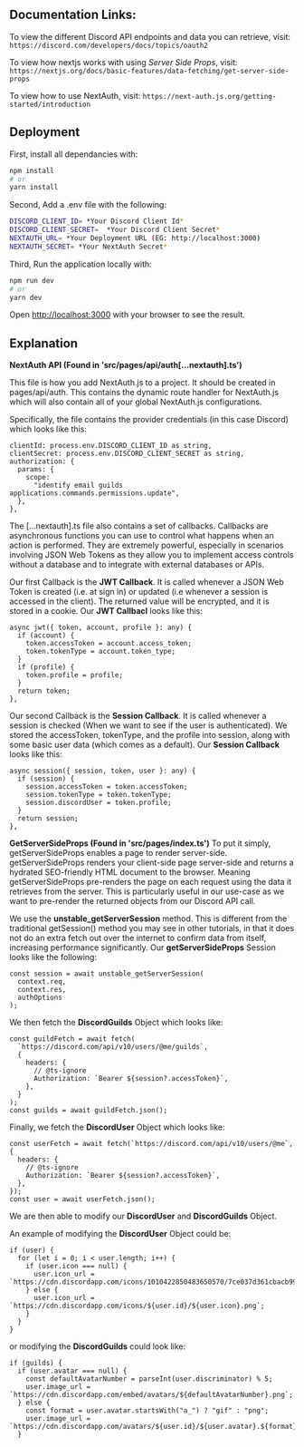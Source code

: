 ## Documentation Links:

To view the different Discord API endpoints and data you can retrieve, visit: 
```https://discord.com/developers/docs/topics/oauth2```

To view how nextjs works with using _Server Side Props_, visit:
```https://nextjs.org/docs/basic-features/data-fetching/get-server-side-props```

To view how to use NextAuth, visit:
```https://next-auth.js.org/getting-started/introduction```

## Deployment

First, install all dependancies with:

```bash
npm install 
# or
yarn install
```

Second, Add a .env file with the following:

```bash
DISCORD_CLIENT_ID= *Your Discord Client Id*
DISCORD_CLIENT_SECRET=  *Your Discord Client Secret*
NEXTAUTH_URL= *Your Deployment URL (EG: http://localhost:3000)
NEXTAUTH_SECRET= *Your NextAuth Secret*
```

Third, Run the application locally with:

```bash
npm run dev
# or 
yarn dev
```

Open [http://localhost:3000](http://localhost:3000) with your browser to see the result.

## Explanation

**NextAuth API (Found in 'src/pages/api/auth[...nextauth].ts')**

This file is how you add NextAuth.js to a project. It should be created in pages/api/auth. This contains the dynamic route handler for NextAuth.js which will also contain all of your global NextAuth.js configurations. 

Specifically, the file contains the provider credentials (in this case Discord) which looks like this:

```
clientId: process.env.DISCORD_CLIENT_ID as string,
clientSecret: process.env.DISCORD_CLIENT_SECRET as string,
authorization: {
  params: {
    scope:
      "identify email guilds applications.commands.permissions.update",
  },
},
``` 

The [...nextauth].ts file also contains a set of callbacks. Callbacks are asynchronous functions you can use to control what happens when an action is performed. They are extremely powerful, especially in scenarios involving JSON Web Tokens as they allow you to implement access controls without a database and to integrate with external databases or APIs. 

Our first Callback is the __JWT Callback__. It is called whenever a JSON Web Token is created (i.e. at sign in) or updated (i.e whenever a session is accessed in the client). The returned value will be encrypted, and it is stored in a cookie. Our __JWT Callbacl__ looks like this: 

```
async jwt({ token, account, profile }: any) {
  if (account) {
    token.accessToken = account.access_token;
    token.tokenType = account.token_type;
  }
  if (profile) {
    token.profile = profile;
  }
  return token;
},
```

Our second Callback is the __Session Callback__. It is called whenever a session is checked (When we want to see if the user is authenticated). We stored the accessToken, tokenType, and the profile into session, along with some basic user data (which comes as a default). Our __Session Callback__ looks like this: 

```
async session({ session, token, user }: any) {
  if (session) {
    session.accessToken = token.accessToken;
    session.tokenType = token.tokenType;
    session.discordUser = token.profile;
  }
  return session;
},
```



**GetServerSideProps (Found in 'src/pages/index.ts')**
To put it simply, getServerSideProps enables a page to render server-side. getServerSideProps renders your client-side page server-side and returns a hydrated SEO-friendly HTML document to the browser. Meaning getServerSideProps pre-renders the page on each request using the data it retrieves from the server. This is particularly useful in our use-case as we want to pre-render the returned objects from our Discord API call. 

We use the __unstable_getServerSession__ method. This is different from the traditional getSession() method you may see in other tutorials, in that it does not do an extra fetch out over the internet to confirm data from itself, increasing performance significantly. Our __getServerSideProps__ Session looks like the following: 

```
const session = await unstable_getServerSession(
  context.req,
  context.res,
  authOptions
);
```

We then fetch the __DiscordGuilds__ Object which looks like:

```
const guildFetch = await fetch(
  `https://discord.com/api/v10/users/@me/guilds`,
  {
    headers: {
      // @ts-ignore
      Authorization: `Bearer ${session?.accessToken}`,
    },
  }
);
const guilds = await guildFetch.json();
```

Finally, we fetch the __DiscordUser__ Object which looks like:

```
const userFetch = await fetch(`https://discord.com/api/v10/users/@me`, {
  headers: {
    // @ts-ignore
    Authorization: `Bearer ${session?.accessToken}`,
  },
});
const user = await userFetch.json();
```

We are then able to modify our __DiscordUser__ and __DiscordGuilds__ Object. 

An example of modifying the __DiscordUser__ Object could be: 

```
if (user) {
  for (let i = 0; i < user.length; i++) {
    if (user.icon === null) {
      user.icon_url = `https://cdn.discordapp.com/icons/1010422850483650570/7ce037d361cbacb995a9075c5cb28e58.png`;
    } else {
      user.icon_url = `https://cdn.discordapp.com/icons/${user.id}/${user.icon}.png`;
    }
  }
}
```

or modifying the __DiscordGuilds__ could look like: 

```
if (guilds) {
  if (user.avatar === null) {
    const defaultAvatarNumber = parseInt(user.discriminator) % 5;
    user.image_url = `https://cdn.discordapp.com/embed/avatars/${defaultAvatarNumber}.png`;
  } else {
    const format = user.avatar.startsWith("a_") ? "gif" : "png";
    user.image_url = `https://cdn.discordapp.com/avatars/${user.id}/${user.avatar}.${format}`;
  }
```


